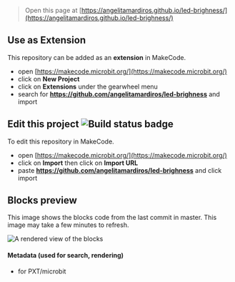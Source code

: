 
> Open this page at [https://angelitamardiros.github.io/led-brighness/](https://angelitamardiros.github.io/led-brighness/)

## Use as Extension

This repository can be added as an **extension** in MakeCode.

* open [https://makecode.microbit.org/](https://makecode.microbit.org/)
* click on **New Project**
* click on **Extensions** under the gearwheel menu
* search for **https://github.com/angelitamardiros/led-brighness** and import

## Edit this project ![Build status badge](https://github.com/angelitamardiros/led-brighness/workflows/MakeCode/badge.svg)

To edit this repository in MakeCode.

* open [https://makecode.microbit.org/](https://makecode.microbit.org/)
* click on **Import** then click on **Import URL**
* paste **https://github.com/angelitamardiros/led-brighness** and click import

## Blocks preview

This image shows the blocks code from the last commit in master.
This image may take a few minutes to refresh.

![A rendered view of the blocks](https://github.com/angelitamardiros/led-brighness/raw/master/.github/makecode/blocks.png)

#### Metadata (used for search, rendering)

* for PXT/microbit
<script src="https://makecode.com/gh-pages-embed.js"></script><script>makeCodeRender("{{ site.makecode.home_url }}", "{{ site.github.owner_name }}/{{ site.github.repository_name }}");</script>
